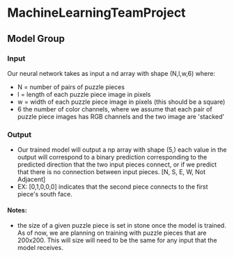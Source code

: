 # MachineLearningTeamProject


## Model Group

### Input
 Our neural network takes as input a nd array with shape (N,l,w,6) where:
 * N = number of pairs of puzzle pieces
 * l = length of each puzzle piece image in pixels
 * w  = width of each puzzle piece image in pixels (this should be a square)
 * 6 the number of color channels, where we assume that each pair of puzzle piece images has RGB channels and the two image are 'stacked'

### Output

 * Our trained model will output a np array with shape (5,) each value in the output will correspond to a binary prediction corresponding to the predicted direction that the two input pieces connect, or if we predict that there is no connection between input pieces. [N, S, E, W, Not Adjacent]
 * EX: [0,1,0,0,0] indicates that the second piece connects to the first piece's south face.

#### Notes:
 * the size of a given puzzle piece is set in stone once the model is trained. As of now, we are planning on training with puzzle pieces that are 200x200. This will size will need to be the same for any input that the model receives. 
